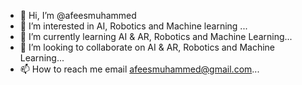 - 👋 Hi, I’m @afeesmuhammed
- 👀 I’m interested in AI, Robotics and Machine learning ...
- 🌱 I’m currently learning AI & AR, Robotics and Machine Learning...
- 💞️ I’m looking to collaborate on AI & AR, Robotics and Machine Learning...
- 📫 How to reach me email afeesmuhammed@gmail.com...

<!---
afeesmuhammed/afeesmuhammed is a ✨ special ✨ repository because its `README.md` (this file) appears on your GitHub profile.
You can click the Preview link to take a look at your changes.
--->
